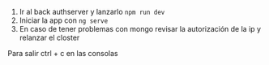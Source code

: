1. Ir al back authserver y lanzarlo ```npm run dev```
2. Iniciar la app con ```ng serve```
3. En caso de tener problemas con mongo revisar la autorización de la ip y relanzar el closter

Para salir ctrl + c en las consolas
